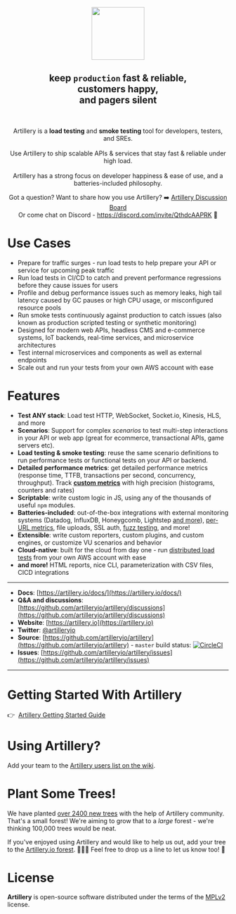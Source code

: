 <p align="center">
<a href="https://artillery.io"><img src="https://artillery.io/images/artillery-logo-square.png" height="120" /></a>
</p>

<h2 align="center">
  keep <code>production</code> fast & reliable,<br />
  customers happy,</br>
  and pagers silent
</h2>

<br/>

<p align="center">
  Artillery is a <strong>load testing</strong> and <strong>smoke testing</strong> tool for developers, testers, and SREs.<br><br>
  Use Artillery to ship scalable APIs &amp; services that stay fast & reliable under high load.<br><br>
  Artillery has a strong focus on developer happiness & ease of use, and a batteries-included philosophy.
</p>

<p align="center">
  Got a question? Want to share how you use Artillery? ➡️  <a href="https://github.com/artilleryio/artillery/discussions">Artillery Discussion Board</a>
  <br/>
  Or come chat on Discord - <a href="https://discord.com/invite/QthdcAAPRK">https://discord.com/invite/QthdcAAPRK</a> 💬
</p>


# Use Cases

- Prepare for traffic surges - run load tests to help prepare your API or service for upcoming peak traffic
- Run load tests in CI/CD to catch and prevent performance regressions before they cause issues for users
- Profile and debug performance issues such as memory leaks, high tail latency caused by GC pauses or high CPU usage, or misconfigured resource pools
- Run smoke tests continuously against production to catch issues (also known as production scripted testing or synthetic monitoring)
- Designed for modern web APIs, headless CMS and e-commerce systems, IoT backends, real-time services, and microservice architectures
- Test internal microservices and components as well as external endpoints
- Scale out and run your tests from your own AWS account with ease

# Features

- **Test ANY stack**:  Load test HTTP, WebSocket, Socket.io, Kinesis, HLS, and more
- **Scenarios**: Support for complex *scenarios* to test multi-step interactions in your API or web app (great for ecommerce, transactional APIs, game servers etc).
- **Load testing & smoke testing**: reuse the same scenario definitions to run performance tests or functional tests on your API or backend.
- **Detailed performance metrics**: get detailed performance metrics (response time, TTFB, transactions per second, concurrency, throughput). Track [**custom metrics**](https://artillery.io/docs/guides/guides/extending.html#Tracking-custom-metrics) with high precision (histograms, counters and rates)
- **Scriptable**: write custom logic in JS, using any of the thousands of useful `npm` modules.
- **Batteries-included**: out-of-the-box integrations with external monitoring systems (Datadog, InfluxDB, Honeygcomb, Lightstep [and more](https://artillery.io/docs/guides/plugins/plugin-publish-metrics.html)), [per-URL metrics](https://artillery.io/docs/guides/plugins/plugin-metrics-by-endpoint.html), file uploads, SSL auth, [fuzz testing](https://artillery.io/docs/guides/plugins/plugin-fuzzer.html), and more!
- **Extensible**: write custom reporters, custom plugins, and custom engines, or customize VU scenarios and behavior
- **Cloud-native**: built for the cloud from day one - run [distributed load tests](https://artillery.io/pro/) from your own AWS account with ease
- **and more!** HTML reports, nice CLI, parameterization with CSV files, CICD integrations

---

- **Docs**: [https://artillery.io/docs/](https://artillery.io/docs/)
- **Q&A and discussions**: [https://github.com/artilleryio/artillery/discussions](https://github.com/artilleryio/artillery/discussions)
- **Website**: [https://artillery.io](https://artillery.io)
- **Twitter**: [@artilleryio](https://twitter.com/artilleryio)
- **Source**: [https://github.com/artilleryio/artillery](https://github.com/artilleryio/artillery) - `master` build status: [![CircleCI](https://circleci.com/gh/artilleryio/artillery.svg?style=svg)](https://circleci.com/gh/artilleryio/artillery)
- **Issues**: [https://github.com/artilleryio/artillery/issues](https://github.com/artilleryio/artillery/issues)

---

# Getting Started With Artillery

👉&nbsp;&nbsp;[Artillery Getting Started Guide](https://artillery.io/docs/guides/getting-started/installing-artillery.html)

# Using Artillery?

Add your team to the [Artillery users list on the wiki](https://github.com/shoreditch-ops/artillery/wiki/Companies-using-Artillery).

# Plant Some Trees!

We have planted [over 2400 new trees](https://ecologi.com/artilleryio) with the help of Artillery community. That's a small forest! We're aiming to grow that to a *large* forest - we're thinking 100,000 trees would be neat.

If you've enjoyed using Artillery and would like to help us out, add your tree to the [Artillery.io forest](https://ecologi.com/artilleryio). 🌲🌳🌴 Feel free to drop us a line to let us know too! 💚

# License

**Artillery** is open-source software distributed under the terms of the [MPLv2](https://www.mozilla.org/en-US/MPL/2.0/) license.
